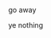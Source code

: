 go away






































































































































































































































































































































































































































































































































































































































































































































































































































































































































































































































ye nothing
